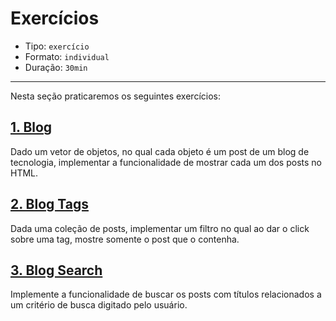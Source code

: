 # Exercícios

* Tipo: `exercício`
* Formato: `individual`
* Duração: `30min`

***

Nesta seção praticaremos os seguintes exercícios:

## [1. Blog](https://github.com/Laboratoria/ec-js-deep-dive-exercises/blob/dom/dom/00-blog.js)

Dado um vetor de objetos, no qual cada objeto é um post de um blog de tecnologia, implementar a funcionalidade de mostrar cada um dos posts no HTML.

## [2. Blog Tags](https://github.com/Laboratoria/ec-js-deep-dive-exercises/blob/dom/dom/01-blog-tags.js)

Dada uma coleção de posts, implementar um filtro no qual ao dar o click sobre uma tag, mostre somente o post que o contenha.

## [3. Blog Search](https://github.com/Laboratoria/ec-js-deep-dive-exercises/blob/dom/dom/02-blog-search.js)

Implemente a funcionalidade de buscar os posts com títulos relacionados a um critério de busca digitado pelo usuário.
